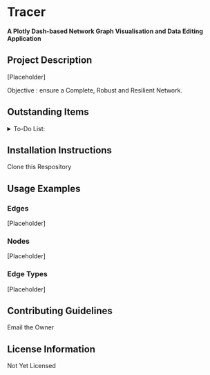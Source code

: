 # Tracer

**A Plotly Dash-based Network Graph Visualisation and Data Editing Application**

## Project Description
[Placeholder]

Objective : ensure a Complete, Robust and Resilient Network.

## Outstanding Items 
<details>
<summary>To-Do List:</summary>

- [ ] In-Work : Added some Network Metrics

- [ ] To-Do : Update & Test the CRUD Logic and Modals - use Test Data
- [ ] To-Do : Update Network Filters
  
- [ ] In-Work : Added Application Logging - Complete the Implementation
- [ ] In-Work : Added Session Management - Complete the Implementation



- [ ] To-Do : Format Toasts for enhanced Readability

</details>

## Installation Instructions
Clone this Respository 

## Usage Examples

### Edges
[Placeholder]

### Nodes 
[Placeholder]

### Edge Types
[Placeholder]

## Contributing Guidelines
Email the Owner

## License Information
Not Yet Licensed

